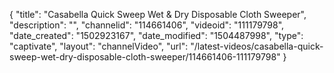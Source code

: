 {
    "title": "Casabella Quick Sweep Wet &amp; Dry Disposable Cloth Sweeper",
    "description": "",
    "channelid": "114661406",
    "videoid": "111179798",
    "date_created": "1502923167",
    "date_modified": "1504487998",
    "type": "captivate",
    "layout": "channelVideo",
    "url": "\/latest-videos\/casabella-quick-sweep-wet-dry-disposable-cloth-sweeper\/114661406-111179798"
}